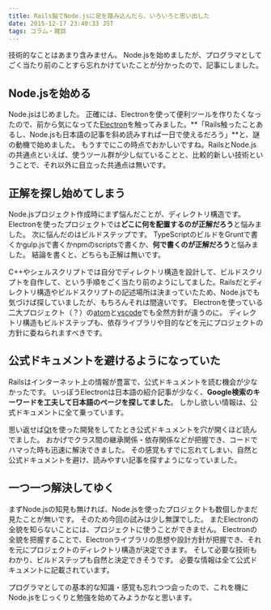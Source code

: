 ```yaml
---
title: Rails脳でNode.jsに足を踏み込んだら、いろいろと思い出した
date: 2015-12-17 23:40:33 JST
tags: コラム・雑談
---
```


技術的なことはあまり含みません。
Node.jsを始めましたが、プログラマとしてごく当たり前のことすら忘れかけていたことが分かったので、記事にしました。

## Node.jsを始める

Node.jsはじめました。
正確には、Electronを使って便利ツールを作りたくなったので、前から気になってた[Electron](https://github.com/atom/electron)を触ってみました。**「Rails触ったことあるし、Node.jsも日本語の記事を斜め読みすれば一日で使えるだろう」**と、謎の動機で始めました。
もうすでにこの時点でおかしいですね。RailsとNode.jsの共通点といえば、使うツール群が少し似ていることと、比較的新しい技術ということで、それ以外に目立った共通点は無いです。

## 正解を探し始めてしまう

Node.jsプロジェクト作成時にまず悩んだことが、ディレクトリ構造です。
Electronを使ったプロジェクトでは**どこに何を配置するのが正解だろう**と悩みました。
次に悩んだのはビルドステップです。
TypeScriptのビルドをGruntで書くかgulp.jsで書くかnpmのscriptsで書くか、**何で書くのが正解だろう**と悩みました。
結論を書くと、どちらも正解は無いです。

C++やシェルスクリプトでは自分でディレクトリ構造を設計して、ビルドスクリプトを自作して、という手順をごく当たり前のようにしてました。Railsだとディレクトリ構造やビルドスクリプトの記述場所は決まっていたため、Node.jsでも気づけば探していましたが、もちろんそれは間違いです。
Electronを使っている二大プロジェクト（？）の[atom](https://github.com/atom/atom)と[vscode](https://github.com/Microsoft/vscode)でも全然方針が違うのに。
ディレクトリ構造もビルドステップも、依存ライブラリや目的などを元にプロジェクトの方針に委ねられますべきです。

## 公式ドキュメントを避けるようになっていた

Railsはインターネット上の情報が豊富で、公式ドキュメントを読む機会が少なかったです。
いっぽうElectronは日本語の紹介記事が少なく、**Google検索のキーワードを工夫して日本語のページを探してました**。
しかし欲しい情報は、公式ドキュメントに全て乗っています。

思い返せば[Qt](http://www.qt.io/)を使った開発をしてたとき公式ドキュメントを穴が開くほど読んでました。
おかげでクラス間の継承関係・依存関係などが把握でき、コードでハマった時も迅速に解決できました。
その感覚もすでに忘れてしまい、自然と公式ドキュメントを避け、読みやすい記事を探すようになっていました。

## 一つ一つ解決してゆく

まずNode.jsの知見も無ければ、Node.jsを使ったプロジェクトも数個しかまだ見たことが無いです。
そのため今回の試みは少し無謀でした。
またElectronの全貌を知らないことには、プロジェクトに使うことができません。
Electronの全貌を把握することで、Electronライブラリの思想や設計方針が把握でき、それを元にプロジェクトのディレクトリ構造が決定できます。
そして必要な技術もわかり、ビルドステップも自然と決定できそうです。
必要な情報は全て公式ドキュメントに記載されています。

プログラマとしての基本的な知識・感覚も忘れつつ会ったので、これを機にNode.jsをじっくりと勉強を始めてみようかなと思います。

